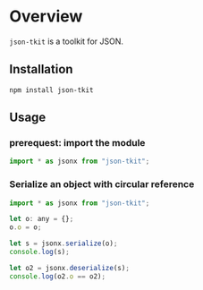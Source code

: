 # Overview

`json-tkit` is a toolkit for JSON.


## Installation

```
npm install json-tkit
```

## Usage

### prerequest: import the module 

```javascript
import * as jsonx from "json-tkit";
```

### Serialize an object with circular reference

```javascript
import * as jsonx from "json-tkit";

let o: any = {};
o.o = o;

let s = jsonx.serialize(o);
console.log(s);

let o2 = jsonx.deserialize(s);
console.log(o2.o == o2);
```